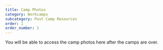 ```yaml
---
title: Camp Photos
category: Workcamps
subcategory: Post Camp Resources
order: 1
order_number: 1
---
```


You will be able to access the camp photos here after the camps are over.
